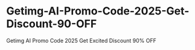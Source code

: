 # Getimg-AI-Promo-Code-2025-Get-Discount-90-OFF
Getimg AI Promo Code 2025 Get Excited Discount 90% OFF
